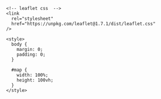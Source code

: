 <!DOCTYPE html>
<html lang="en">
  <head>
    <meta charset="UTF-8" />
    <meta name="viewport" content="width=device-width, initial-scale=1.0" />
    <title>Realtime location tracker</title>

    <!-- leaflet css  -->
    <link
      rel="stylesheet"
      href="https://unpkg.com/leaflet@1.7.1/dist/leaflet.css"
    />

    <style>
      body {
        margin: 0;
        padding: 0;
      }

      #map {
        width: 100%;
        height: 100vh;
      }
    </style>
  </head>

  <body>
    <div id="map"></div>
  </body>
</html>
<!-- leaflet js -->
<script src="https://unpkg.com/leaflet@1.7.1/dist/leaflet.js"></script>
<script>
  // Map initialization
  var map = L.map("map").setView([14.0860746, 100.608406], 6);

  //osm layer
  var osm = L.tileLayer("https://{s}.tile.openstreetmap.org/{z}/{x}/{y}.png", {
    attribution:
      '&copy; <a href="https://www.openstreetmap.org/copyright">OpenStreetMap</a> contributors',
  });
  osm.addTo(map);

  if (!navigator.geolocation) {
    console.log("Your browser doesn't support geolocation feature!");
  } else {
    setInterval(() => {
      navigator.geolocation.getCurrentPosition(getPosition);
    }, 5000);
  }

  var marker, circle;

  function getPosition(position) {
    // console.log(position)
    var lat = position.coords.latitude;
    var long = position.coords.longitude;
    var accuracy = position.coords.accuracy;

    if (marker) {
      map.removeLayer(marker);
    }

    if (circle) {
      map.removeLayer(circle);
    }

    marker = L.marker([lat, long]);
    circle = L.circle([lat, long], { radius: accuracy });

    var featureGroup = L.featureGroup([marker, circle]).addTo(map);

    map.fitBounds(featureGroup.getBounds());

    console.log(
      "Your coordinate is: Lat: " +
        lat +
        " Long: " +
        long +
        " Accuracy: " +
        accuracy
    );

    // Calculate flags based on latitude and longitude
    var flag1 = lat > 20 && long < 90 ? "Flag 1: Value for Flag 1" : lat;
    var flag2 = lat < 10 && long > 80 ? "Flag 2: Value for Flag 2" : long;

    // Print flags
    if (flag1) {
      console.log(flag1);
    }
    if (flag2) {
      console.log(flag2);
    }
  }
</script>
